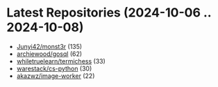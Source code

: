 # Latest Repositories (2024-10-06 .. 2024-10-08)

- [Junyi42/monst3r](https://github.com/Junyi42/monst3r) (135)
- [archiewood/gosql](https://github.com/archiewood/gosql) (62)
- [whiletruelearn/termichess](https://github.com/whiletruelearn/termichess) (33)
- [warestack/cs-python](https://github.com/warestack/cs-python) (30)
- [akazwz/image-worker](https://github.com/akazwz/image-worker) (22)
